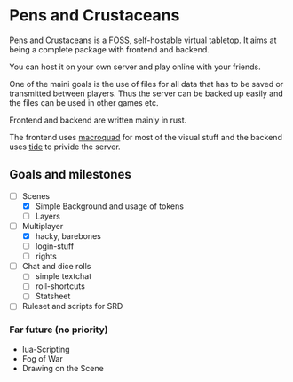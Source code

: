 # Pens and Crustaceans

Pens and Crustaceans is a FOSS, self-hostable virtual tabletop.
It aims at being a complete package with frontend and backend.

You can host it on your own server and play online with your friends.

One of the maini goals is the use of files for all data that has to be saved or transmitted between players.
Thus the server can be backed up easily and the files can be used in other games etc.

Frontend and backend are written mainly in rust.

The frontend uses [macroquad](https://github.com/not-fl3/macroquad/) for most of the visual stuff and the backend uses [tide](https://github.com/http-rs/tide/) to privide the server.


## Goals and milestones
- [ ] Scenes
    - [X] Simple Background and usage of tokens
    - [ ] Layers
- [ ] Multiplayer
    - [X] hacky, barebones
    - [ ] login-stuff
    - [ ] rights
- [ ] Chat and dice rolls
    - [ ] simple textchat
    - [ ] roll-shortcuts
    - [ ] Statsheet
- [ ] Ruleset and scripts for SRD

### Far future (no priority)
- lua-Scripting
- Fog of War
- Drawing on the Scene